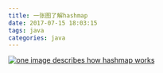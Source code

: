 ```yaml
---
title: 一张图了解hashmap
date: 2017-07-15 18:03:15
tags: java
categories: java
---
```

[![one image describes how hashmap works](/images/hashmap.png)](/images/hashmap.png)
<!-- more -->

